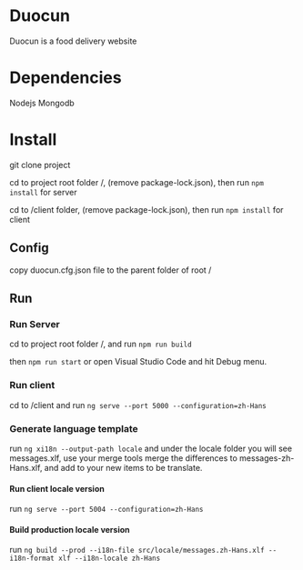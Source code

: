# Duocun

Duocun is a food delivery website

# Dependencies

Nodejs 
Mongodb

# Install

git clone project

cd to project root folder /, (remove package-lock.json), then run `npm install` for server

cd to /client folder, (remove package-lock.json), then run `npm install` for client


## Config
copy duocun.cfg.json file to the parent folder of root /

## Run

### Run Server

cd to project root folder /,  and run `npm run build`

then `npm run start` or open Visual Studio Code and hit Debug menu.

### Run client

cd to /client and run `ng serve --port 5000 --configuration=zh-Hans`


### Generate language template
run `ng xi18n --output-path locale` and under the locale folder you will see messages.xlf, use your merge tools merge the differences to messages-zh-Hans.xlf, and add <target> to your new items to be translate.

#### Run client locale version
run `ng serve --port 5004 --configuration=zh-Hans`

#### Build production locale version
run `ng build --prod --i18n-file src/locale/messages.zh-Hans.xlf --i18n-format xlf --i18n-locale zh-Hans`


